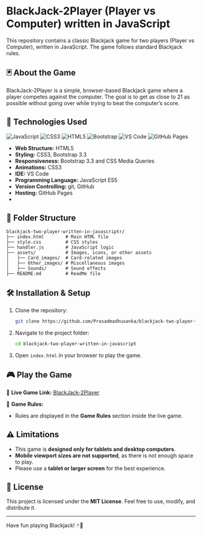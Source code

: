 # BlackJack-2Player (Player vs Computer) written in JavaScript
This repository contains a classic Blackjack game for two players (Player vs Computer), written in JavaScript. The game follows standard Blackjack rules.

## 🃏 About the Game
BlackJack-2Player is a simple, browser-based Blackjack game where a player competes against the computer. The goal is to get as close to 21 as possible without going over while trying to beat the computer’s score.

## 🚀 Technologies Used

![JavaScript](https://img.shields.io/badge/JavaScript-F7DF1E?style=for-the-badge&logo=javascript&logoColor=black)
![CSS3](https://img.shields.io/badge/CSS3-1572B6?style=for-the-badge&logo=css3&logoColor=white)
![HTML5](https://img.shields.io/badge/HTML5-E34F26?style=for-the-badge&logo=html5&logoColor=white)
![Bootstrap](https://img.shields.io/badge/Bootstrap-7952B3?style=for-the-badge&logo=bootstrap&logoColor=white)
![VS Code](https://img.shields.io/badge/VS%20Code-007ACC?style=for-the-badge&logo=visual-studio-code&logoColor=white)
![GitHub Pages](https://img.shields.io/badge/GitHub%20Pages-181717?style=for-the-badge&logo=github&logoColor=white)

- **Web Structure:** HTML5
- **Styling:** CSS3, Bootstrap 3.3
- **Responsiveness:** Bootstrap 3.3 and CSS Media Queries
- **Animations:** CSS3
- **IDE:** VS Code
- **Programming Language:** JavaScript ES5
- **Version Controlling:** git, GitHub
- **Hosting:** GitHub Pages
-  
## 📂 Folder Structure

```
blackjack-two-player-written-in-javascriptr/
├── index.html        # Main HTML file
├── style.css         # CSS styles
├── handler.js        # JavaScript logic
├── assets/           # Images, icons, or other assets
│   ├── Card_images/  # Card-related images
│   ├── Other_images/ # Miscellaneous images
│   ├── Sounds/       # Sound effects
├── README.md         # ReadMe file
```

## 🛠 Installation & Setup
1. Clone the repository:
   ```sh
   git clone https://github.com/Prasadmadhusanka/blackjack-two-player-written-in-javascript.git
   ```
2. Navigate to the project folder:
   ```sh
   cd blackjack-two-player-written-in-javascript
   ```
3. Open `index.html` in your browser to play the game.

## 🎮 Play the Game
🔗 **Live Game Link:** [BlackJack-2Player](https://Prasadmadhusanka.github.io/BlackJack-2Player/)

📜 **Game Rules:**
- Rules are displayed in the **Game Rules** section inside the live game.

## ⚠️ Limitations
- This game is **designed only for tablets and desktop computers**.
- **Mobile viewport sizes are not supported**, as there is not enough space to play.
- Please use a **tablet or larger screen** for the best experience.

## 📜 License
This project is licensed under the **MIT License**. Feel free to use, modify, and distribute it.

---
Have fun playing Blackjack! 🃏🎲


